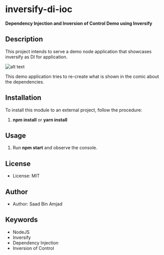 # inversify-di-ioc

**Dependency Injection and Inversion of Control Demo using Inversify**

## Description

This project intends to serve a demo node application that showcases inversify as DI for application.

![alt text](https://s3.amazonaws.com/media-p.slid.es/uploads/619179/images/6594888/dependency_injection__1_.png)

This demo application tries to re-create what is shown in the comic about the dependencies.

## Installation

To install this module to an external project, follow the procedure:

1. **npm install** or **yarn install**

## Usage

1. Run **npm start** and observe the console.

## License

- License: MIT

## Author

- Author: Saad Bin Amjad

## Keywords

- NodeJS
- Inversify
- Dependency Injection
- Inversion of Control
